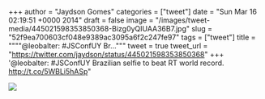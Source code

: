 
+++
author = "Jaydson Gomes"
categories = ["tweet"]
date = "Sun Mar 16 02:19:51 +0000 2014"
draft = false
image = "/images/tweet-media/445021598353850368-Bizg0yQIUAA36B7.jpg"
slug = "52f9ea700603cf048e9389ac3095a6f2c247fe97"
tags = ["tweet"]
title = """"@leobalter: #JSConfUY Br..."""
tweet = true
tweet_url = "https://twitter.com/jaydson/status/445021598353850368"
+++
'@leobalter: #JSConfUY Brazilian selfie to beat RT world record. http://t.co/5WBLi5hASp"

![](/images/tweet-media/445021598353850368-Bizg0yQIUAA36B7.jpg)